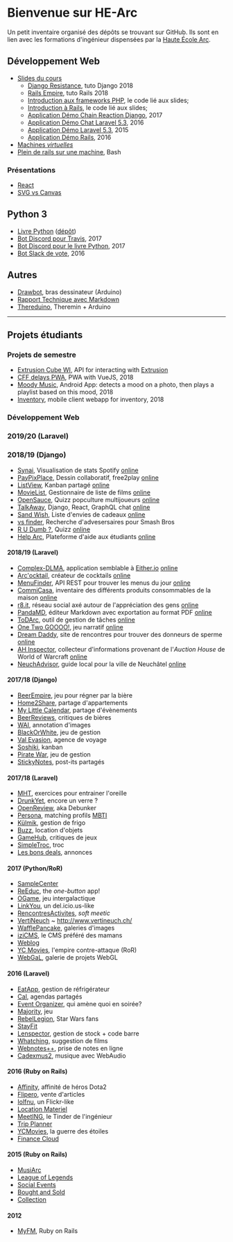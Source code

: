 # Bienvenue sur HE-Arc

Un petit inventaire organisé des dépôts se trouvant sur GitHub. Ils sont en lien avec les formations d'ingénieur dispensées par la [Haute École Arc](https://www.he-arc.ch/ingenierie).

## Développement Web

- [Slides du cours](https://he-arc.github.io/slides-devweb/)
  - [Django Resistance](https://github.com/HE-Arc/demo-django-resistance-app), tuto Django 2018
  - [Rails Empire](https://github.com/HE-Arc/demo-rails-empire-app), tuto Rails 2018
  - [Introduction aux frameworks PHP](https://github.com/HE-Arc/php-intro-framework), le code lié aux slides;
  - [Introduction à Rails](https://github.com/HE-Arc/rails-intro), le code lié aux slides;
  - [Application Démo Chain Reaction Django](https://github.com/greut/chain-reaction), 2017
  - [Application Démo Chat Laravel 5.3](https://github.com/HE-Arc/laravel-chat/), 2016
  - [Application Démo Laravel 5.3](https://github.com/HE-Arc/demo-laravel-application), 2015
  - [Application Démo Rails](https://github.com/HE-Arc/demo-rails-application), 2016
- [Machines _virtuelles_](https://github.com/HE-Arc/webapp-server)
- [Plein de rails sur une machine](https://github.com/greut/rails-for-all), Bash

### Présentations

- [React](https://github.com/HE-Arc/presentation-react)
- [SVG vs Canvas](https://github.com/maeberli/canvaspresentation)

## Python 3

- [Livre Python](https://he-arc.github.io/livre-python/) ([dépôt](https://github.com/HE-Arc/livre-python))
- [Bot Discord pour Travis](https://github.com/greut/travisbot), 2017 
- [Bot Discord pour le livre Python](https://github.com/greut/bookbot), 2017
- [Bot Slack de vote](https://github.com/HE-Arc/votebot), 2016

## Autres

- [Drawbot](https://github.com/HE-Arc/drawbot), bras dessinateur (Arduino)
- [Rapport Technique avec Markdown](https://he-arc.github.io/rapport-technique/)
- [Thereduino](https://github.com/HE-Arc/thereduino), Theremin + Arduino

---

## Projets étudiants

### Projets de semestre

- [Extrusion Cube WI](https://github.com/HE-Arc/Extrusion---web-interface), API for interacting with [Extrusion](http://www.studiocorium.com/lens_portfolio/led-art-extrusion-oeuvre-mika-ventura/)
- [CFF delays PWA](https://github.com/HE-Arc/progressive-web-app), PWA with VueJS, 2018
- [Moody Music](https://github.com/HE-Arc/MoodyMusic), Android App: detects a mood on a photo, then plays a playlist based on this mood, 2018
- [Inventory](https://github.com/HE-Arc/Inventory-HE-Arc-Web-App), mobile client webapp for inventory, 2018

### Développement Web

### 2019/20 (Laravel)

### 2018/19 (Django)
- [Synai](https://github.com/HE-Arc/Synai), Visualisation de stats Spotify [online](https://synai.srvz-webapp.he-arc.ch/)
- [PayPixPlace](https://github.com/HE-Arc/PayPixPlace), Dessin collaboratif, free2play [online](https://paypixplace.srvz-webapp.he-arc.ch/)
- [ListView](https://github.com/HE-Arc/ListView), Kanban partagé [online](https://listview.srvz-webapp.he-arc.ch/)
- [MovieList](http://movielist.srvz-webapp.he-arc.ch/), Gestionnaire de liste de films [online](http://movielist.srvz-webapp.he-arc.ch/)
- [OpenSauce](https://github.com/opensauceproject/OpenSauce), Quizz popculture multijoueurs [online](https://opensauce.srvz-webapp.he-arc.ch/)
- [TalkAway](https://djangochat.srvz-webapp.he-arc.ch/home), Django, React, GraphQL chat [online](https://djangochat.srvz-webapp.he-arc.ch/home)
- [Sand Wish](https://github.com/HE-Arc/Sand-wish), Liste d'envies de cadeaux [online](https://sandwish.srvz-webapp.he-arc.ch/)
- [vs finder](https://github.com/HE-Arc/Versus-Finder/wiki), Recherche d'advesersaires pour Smash Bros
- [R U Dumb ?](https://github.com/HE-Arc/rudumb), Quizz [online](https://rudumb.srvz-webapp.he-arc.ch/)
- [Help Arc](https://github.com/HE-Arc/HelpArc), Plateforme d'aide aux étudiants [online](https://helparc.srvz-webapp.he-arc.ch/)

#### 2018/19 (Laravel)
- [Complex-DLMA](https://github.com/HE-Arc/Complex-DLMA), application semblable à [Either.io](http://either.io/) [online](https://complexdlma.srvz-webapp.he-arc.ch/)
- [Arc'ocktail](https://github.com/HE-Arc/Arc-ocktail), créateur de cocktails [online](https://arcocktail.srvz-webapp.he-arc.ch/)
- [MenuFinder](https://github.com/HE-Arc/menu-finder), API REST pour trouver les menus du jour [online](https://menufinder.srvz-webapp.he-arc.ch/)
- [CommiCasa](https://github.com/HE-Arc/CommiCasa), inventaire des différents produits consommables de la maison [online](https://commicasa.srvz-webapp.he-arc.ch/)
- [r8.it](https://github.com/HE-Arc/r8.it), réseau social axé autour de l'appréciation des gens [online](https://r8it.srvz-webapp.he-arc.ch/)
- [PandaMD](https://github.com/HE-Arc/PandaMD), éditeur Markdown avec exportation au format PDF [online](https://pandamd.srvz-webapp.he-arc.ch/)
- [ToDArc](https://github.com/HE-Arc/todarc), outil de gestion de tâches [online](https://todarc.srvz-webapp.he-arc.ch/login)
- [One Two GOOOO!](https://github.com/HE-Arc/oneTwoGo), jeu narratif [online](https://onetwogo.srvz-webapp.he-arc.ch/)
- [Dream Daddy](https://github.com/HE-Arc/dream-baby), site de rencontres pour trouver des donneurs de sperme [online](https://dreamdaddy.srvz-webapp.he-arc.ch/)
- [AH Inspector](https://github.com/HE-Arc/AHInspector), collecteur d'informations provenant de l'*Auction House* de World of Warcraft [online](https://ahinspector.srvz-webapp.he-arc.ch/)
- [NeuchAdvisor](https://github.com/HE-Arc/NeuchAdvisor), guide local pour la ville de Neuchâtel [online](https://neuchadvisor.srvz-webapp.he-arc.ch/)

#### 2017/18 (Django)

- [BeerEmpire](https://github.com/HE-Arc/Beer-Empire/), jeu pour régner par la bière
- [Home2Share](https://github.com/HE-Arc/Home2Share), partage d'appartements
- [My Little Calendar](https://github.com/HE-Arc/MyLittleCalendar), partage d'évènements
- [BeerReviews](https://github.com/HE-Arc/BeerReviews), critiques de bières
- [WAI](https://github.com/HE-Arc/WasteAnnotationImage), annotation d'images
- [BlackOrWhite](https://github.com/HE-Arc/BlackOrWhite), jeu de gestion
- [Val Evasion](https://github.com/HE-Arc/ValEvasion), agence de voyage
- [Soshiki](https://github.com/HE-Arc/Soshiki), kanban
- [Pirate War](https://github.com/HE-Arc/PirateWar),  jeu de gestion
- [StickyNotes](https://github.com/HE-Arc/StickyNotes), post-its partagés

#### 2017/18 (Laravel)

- [MHT](https://github.com/HE-Arc/MHT), exercices pour entrainer l'oreille
- [DrunkYet](https://github.com/HE-Arc/DrunkYet), encore un verre ?
- [OpenReview](https://github.com/HE-Arc/Open-Review), aka Debunker
- [Persona](https://github.com/HE-Arc/Persona), matching profils [MBTI](https://fr.wikipedia.org/wiki/Myers_Briggs_Type_Indicator)
- [Külmik](https://github.com/HE-Arc/Kulmik), gestion de frigo	
- [Buzz](https://github.com/HE-Arc/clonebnb), location d'objets
- [GameHub](https://github.com/HE-Arc/GameHub), critiques de jeux	
- [SimpleTroc](https://github.com/HE-Arc/SimpleTroc), troc	
- [Les bons deals](https://github.com/HE-Arc/LesBonsDeals), annonces

#### 2017 (Python/RoR)

- [SampleCenter](https://github.com/HE-Arc/SampleCenter)
- [ReEduc](https://github.com/HE-Arc/ReEduc), the _one-button_ app!
- [OGame](https://github.com/HE-Arc/OGame), jeu intergalactique
- [LinkYou](https://github.com/HE-Arc/LinkYou), un del.icio.us-like
- [RencontresActivites](https://github.com/HE-Arc/rencontres-activites), _soft meetic_
- [VertiNeuch](https://github.com/HE-Arc/VertiNeuch) ~ <http://www.vertineuch.ch/>
- [WafflePancake](https://github.com/HE-Arc/WafflePancake-Studios), galeries d'images
- [iziCMS](https://github.com/HE-Arc/iziCMS), le CMS préféré des mamans
- [Weblog](https://github.com/HE-Arc/Weblog)
- [YC Movies](https://github.com/HE-Arc/YC_Movies), l'empire contre-attaque (RoR)
- [WebGaL](https://github.com/HE-Arc/WebGaL), galerie de projets WebGL

#### 2016 (Laravel)

- [EatApp](https://github.com/HE-Arc/EatApp), gestion de réfrigérateur
- [Cal](https://github.com/HE-Arc/cal), agendas partagés
- [Event Organizer](https://github.com/HE-Arc/EventOrganizer), qui amène quoi en soirée?
- [Majority](https://github.com/HE-Arc/Majority), jeu
- [RebelLegion](https://github.com/HE-Arc/RebelLegion), Star Wars fans
- [StayFit](https://github.com/HE-Arc/StayFit)
- [Lenspector](https://github.com/HE-Arc/lenspector), gestion de stock + code barre
- [Whatching](https://github.com/HE-Arc/Whatching), suggestion de films
- [Webnotes++](https://github.com/HE-Arc/webnotes), prise de notes en ligne
- [Cadexmus2](https://github.com/HE-Arc/cadexmus2), musique avec WebAudio

#### 2016 (Ruby on Rails)

- [Affinity](https://github.com/HE-Arc/Affinity), affinité de héros Dota2
- [Flipero](https://github.com/HE-Arc/Flipero), vente d'articles
- [Iolfnu](https://github.com/HE-Arc/iolfnu), un Flickr-like
- [Location Materiel](https://github.com/HE-Arc/LocationMateriel)
- [MeetING](https://github.com/HE-Arc/meetING), le Tinder de l'ingénieur
- [Trip Planner](https://github.com/HE-Arc/trip_planner)
- [YCMovies](https://github.com/HE-Arc/YCMovies_Ruby), la guerre des étoiles
- [Finance Cloud](https://github.com/HE-Arc/Finance_Cloud)

#### 2015 (Ruby on Rails)

- [MusiArc](https://github.com/HE-Arc/Musiarc)
- [League of Legends](https://github.com/HE-Arc/LoLoRoR)
- [Social Events](https://github.com/HE-Arc/SocialEvents)
- [Bought and Sold](https://github.com/HE-Arc/Bought-and-Sold)
- [Collection](https://github.com/HE-Arc/Collection)

#### 2012

- [MyFM](https://github.com/HE-Arc/MyFM), Ruby on Rails
